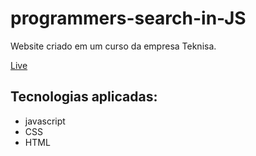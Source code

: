 # programmers-search-in-JS

Website criado em um curso da empresa Teknisa.

[Live](https://muritadb.github.io/programmers-search-in-JS/)

## Tecnologias aplicadas:
  - javascript
  - CSS
  - HTML

